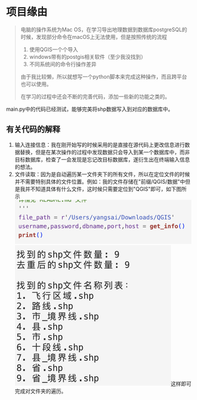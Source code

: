 # 项目缘由

> 电脑的操作系统为Mac OS，在学习导出地理数据到数据库postgreSQL的时候，发现部分命令在macOS上无法使用，但是按照传统的流程
>
> 1. 使用QGIS一个个导入
> 2. windows带有的postgis相关软件（至少我没找到）
> 3. 不同系统间的命令行操作差异
>
> 由于我比较懒，所以就想写一个python脚本来完成这种操作，而且跨平台也可以使用。
>
> 在学习的过程中还会不断的完善代码，添加一些新的功能之类的。

main.py中的代码已经测试，能够完美将shp数据写入到对应的数据库中。

## 有关代码的解释

1. 输入连接信息：我在刚开始写的时候采用的是直接在源代码上更改信息进行数据替换，但是在某次操作的过程中发现数据只会导入到某一个数据库中，而非目标数据库，检查了一会发现是忘记改目标数据库，遂衍生出在终端输入信息的想法。
2. 文件读取：因为是自动遍历某一文件夹下的所有文件，所以在定位文件的时候并不需要特别具体的文件位置。例如：我的文件存储在"前缀/QGIS/数据"中但是我并不知道具体有什么文件，这时候只需要定位到"QGIS"即可，如下图所示![alt text](image-1.png)![alt text](image.png)这样即可完成对文件夹的遍历。

